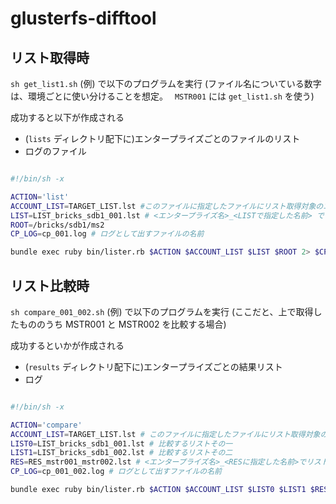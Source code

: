 # glusterfs-difftool

## リスト取得時

`sh get_list1.sh` (例) で以下のプログラムを実行
(ファイル名についている数字は、環境ごとに使い分けることを想定。　 `MSTR001` には `get_list1.sh` を使う)

成功すると以下が作成される

- (`lists` ディレクトリ配下に)エンタープライズごとのファイルのリスト
- ログのファイル

```bash:get_list1.sh

#!/bin/sh -x

ACTION='list'
ACCOUNT_LIST=TARGET_LIST.lst #このファイルに指定したファイルにリスト取得対象のエンタープライズ名を記しておく
LIST=LIST_bricks_sdb1_001.lst # <エンタープライズ名>_<LISTで指定した名前> でリストが作られていく
ROOT=/bricks/sdb1/ms2
CP_LOG=cp_001.log # ログとして出すファイルの名前

bundle exec ruby bin/lister.rb $ACTION $ACCOUNT_LIST $LIST $ROOT 2> $CP_LOG
```

## リスト比較時

`sh compare_001_002.sh` (例) で以下のプログラムを実行
(ここだと、上で取得したもののうち MSTR001 と MSTR002 を比較する場合)

成功するといかが作成される

- (`results` ディレクトリ配下に)エンタープライズごとの結果リスト
- ログ

```bash:compare_001_002.sh

#!/bin/sh -x

ACTION='compare'
ACCOUNT_LIST=TARGET_LIST.lst # このファイルに指定したファイルにリスト取得対象のエンタープライズ名を記しておく
LIST0=LIST_bricks_sdb1_001.lst # 比較するリストその一
LIST1=LIST_bricks_sdb1_002.lst # 比較するリストその二
RES=RES_mstr001_mstr002.lst # <エンタープライズ名>_<RESに指定した名前>でリストが作られていく
CP_LOG=cp_001_002.log # ログとして出すファイルの名前

bundle exec ruby bin/lister.rb $ACTION $ACCOUNT_LIST $LIST0 $LIST1 $RES 2> $CP_LOG
```
